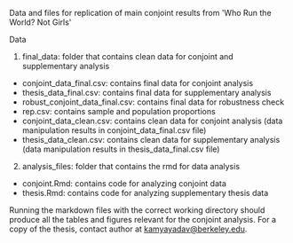Data and files for replication of main conjoint results from 'Who Run the World? Not Girls' 

Data
1. final_data: folder that contains clean data for conjoint and supplementary analysis 
- conjoint_data_final.csv: contains final data for conjoint analysis 
- thesis_data_final.csv: contains final data for supplementary analysis 
- robust_conjoint_data_final.csv: contains final data for robustness check 
- rep.csv: contains sample and population proportions
- conjoint_data_clean.csv: contains clean data for conjoint analysis (data manipulation results in conjoint_data_final.csv file)
- thesis_data_clean.csv: contains clean data for supplementary analysis (data manipulation results in thesis_data_final.csv file)
2. analysis_files: folder that contains the rmd for data analysis 
- conjoint.Rmd: contains code for analyzing conjoint data 
- thesis.Rmd: contains code for analyzing supplementary thesis data
  
Running the markdown files with the correct working directory should produce all the tables and figures relevant for the conjoint analysis. For a copy of the thesis, contact author at kamyayadav@berkeley.edu. 
